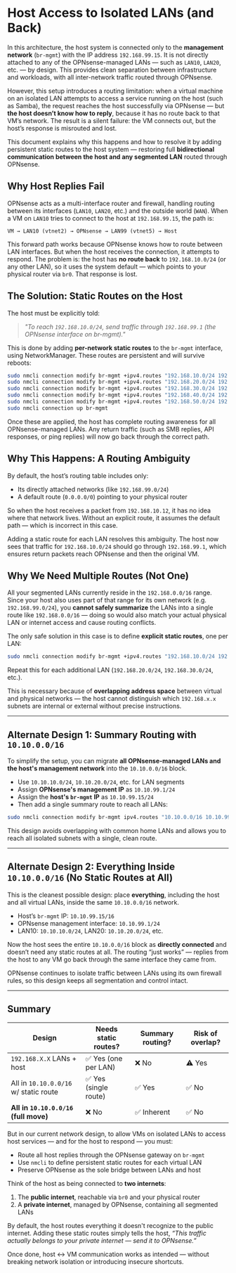 # Host Access to Isolated LANs (and Back)

In this architecture, the host system is connected only to the **management network** (`br-mgmt`) with the IP address `192.168.99.15`. It is not directly attached to any of the OPNsense-managed LANs — such as `LAN10`, `LAN20`, etc. — by design. This provides clean separation between infrastructure and workloads, with all inter-network traffic routed through OPNsense.

However, this setup introduces a routing limitation: when a virtual machine on an isolated LAN attempts to access a service running on the host (such as Samba), the request reaches the host successfully via OPNsense — but **the host doesn’t know how to reply**, because it has no route back to that VM’s network. The result is a silent failure: the VM connects out, but the host’s response is misrouted and lost.

This document explains why this happens and how to resolve it by adding persistent static routes to the host system — restoring full **bidirectional communication between the host and any segmented LAN** routed through OPNsense.

## Why Host Replies Fail

OPNsense acts as a multi-interface router and firewall, handling routing between its interfaces (`LAN10`, `LAN20`, etc.) and the outside world (`WAN`). When a VM on `LAN10` tries to connect to the host at `192.168.99.15`, the path is:

```
VM → LAN10 (vtnet2) → OPNsense → LAN99 (vtnet5) → Host
```

This forward path works because OPNsense knows how to route between LAN interfaces. But when the host receives the connection, it attempts to respond. The problem is: the host has **no route back** to `192.168.10.0/24` (or any other LAN), so it uses the system default — which points to your physical router via `br0`. That response is lost.

## The Solution: Static Routes on the Host

The host must be explicitly told:

> *"To reach `192.168.10.0/24`, send traffic through `192.168.99.1` (the OPNsense interface on br-mgmt)."*

This is done by adding **per-network static routes** to the `br-mgmt` interface, using NetworkManager. These routes are persistent and will survive reboots:

```bash
sudo nmcli connection modify br-mgmt +ipv4.routes "192.168.10.0/24 192.168.99.1"
sudo nmcli connection modify br-mgmt +ipv4.routes "192.168.20.0/24 192.168.99.1"
sudo nmcli connection modify br-mgmt +ipv4.routes "192.168.30.0/24 192.168.99.1"
sudo nmcli connection modify br-mgmt +ipv4.routes "192.168.40.0/24 192.168.99.1"
sudo nmcli connection modify br-mgmt +ipv4.routes "192.168.50.0/24 192.168.99.1"
sudo nmcli connection up br-mgmt
```

Once these are applied, the host has complete routing awareness for all OPNsense-managed LANs. Any return traffic (such as SMB replies, API responses, or ping replies) will now go back through the correct path.

## Why This Happens: A Routing Ambiguity

By default, the host’s routing table includes only:

* Its directly attached networks (like `192.168.99.0/24`)
* A default route (`0.0.0.0/0`) pointing to your physical router

So when the host receives a packet from `192.168.10.12`, it has no idea where that network lives. Without an explicit route, it assumes the default path — which is incorrect in this case.

Adding a static route for each LAN resolves this ambiguity. The host now sees that traffic for `192.168.10.0/24` should go through `192.168.99.1`, which ensures return packets reach OPNsense and then the original VM.

## Why We Need Multiple Routes (Not One)

All your segmented LANs currently reside in the `192.168.0.0/16` range. Since your host also uses part of that range for its own network (e.g. `192.168.99.0/24`), you **cannot safely summarize** the LANs into a single route like `192.168.0.0/16` — doing so would also match your actual physical LAN or internet access and cause routing conflicts.

The only safe solution in this case is to define **explicit static routes**, one per LAN:

```bash
sudo nmcli connection modify br-mgmt +ipv4.routes "192.168.10.0/24 192.168.99.1"
```

Repeat this for each additional LAN (`192.168.20.0/24`, `192.168.30.0/24`, etc.).

This is necessary because of **overlapping address space** between virtual and physical networks — the host cannot distinguish which `192.168.x.x` subnets are internal or external without precise instructions.

---

## Alternate Design 1: Summary Routing with `10.10.0.0/16`

To simplify the setup, you can migrate **all OPNsense-managed LANs and the host's management network** into the `10.10.0.0/16` block.

* Use `10.10.10.0/24`, `10.10.20.0/24`, etc. for LAN segments
* Assign **OPNsense's management IP** as `10.10.99.1/24`
* Assign the **host's `br-mgmt` IP** as `10.10.99.15/24`
* Then add a single summary route to reach all LANs:

```bash
sudo nmcli connection modify br-mgmt ipv4.routes "10.10.0.0/16 10.10.99.1"
```

This design avoids overlapping with common home LANs and allows you to reach all isolated subnets with a single, clean route.

---

## Alternate Design 2: Everything Inside `10.10.0.0/16` (No Static Routes at All)

This is the cleanest possible design: place **everything**, including the host and all virtual LANs, inside the same `10.10.0.0/16` network.

* Host’s `br-mgmt` IP: `10.10.99.15/16`
* OPNsense management interface: `10.10.99.1/24`
* LAN10: `10.10.10.0/24`, LAN20: `10.10.20.0/24`, etc.

Now the host sees the entire `10.10.0.0/16` block as **directly connected** and doesn’t need any static routes at all. The routing “just works” — replies from the host to any VM go back through the same interface they came from.

OPNsense continues to isolate traffic between LANs using its own firewall rules, so this design keeps all segmentation and control intact.

---

## Summary

| Design                                | Needs static routes? | Summary routing? | Risk of overlap? |
| ------------------------------------- | -------------------- | ---------------- | ---------------- |
| `192.168.X.X` LANs + host             | ✅ Yes (one per LAN)  | ❌ No             | ⚠️ Yes           |
| All in `10.10.0.0/16` w/ static route | ✅ Yes (single route) | ✅ Yes            | ✅ No             |
| **All in `10.10.0.0/16` (full move)** | ❌ No                 | ✅ Inherent       | ✅ No             |

But in our current network design, to allow VMs on isolated LANs to access host services — and for the host to respond — you must:

* Route all host replies through the OPNsense gateway on `br-mgmt`
* Use `nmcli` to define persistent static routes for each virtual LAN
* Preserve OPNsense as the sole bridge between LANs and host

Think of the host as being connected to **two internets**:

1. The **public internet**, reachable via `br0` and your physical router
2. A **private internet**, managed by OPNsense, containing all segmented LANs

By default, the host routes everything it doesn't recognize to the public internet. Adding these static routes simply tells the host, *“This traffic actually belongs to your private internet — send it to OPNsense.”*

Once done, host ↔ VM communication works as intended — without breaking network isolation or introducing insecure shortcuts.
